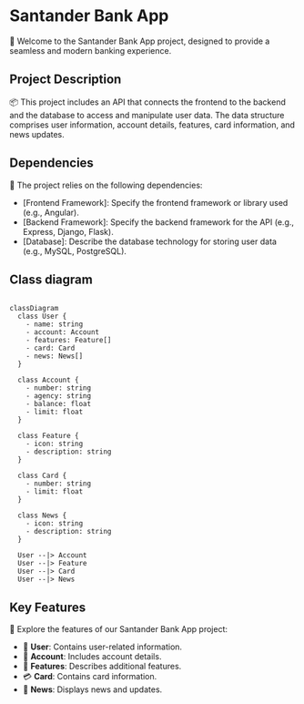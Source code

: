 # Santander Bank App

👋 Welcome to the Santander Bank App project, designed to provide a seamless and modern banking experience.

## Project Description

📦 This project includes an API that connects the frontend to the backend and the database to access and manipulate user data. The data structure comprises user information, account details, features, card information, and news updates.
  
## Dependencies

🔨 The project relies on the following dependencies:

- [Frontend Framework]: Specify the frontend framework or library used (e.g., Angular).
- [Backend Framework]: Specify the backend framework for the API (e.g., Express, Django, Flask).
- [Database]: Describe the database technology for storing user data (e.g., MySQL, PostgreSQL).


## Class diagram

```mermaid 

classDiagram
  class User {
    - name: string
    - account: Account
    - features: Feature[]
    - card: Card
    - news: News[]
  }

  class Account {
    - number: string
    - agency: string
    - balance: float
    - limit: float
  }

  class Feature {
    - icon: string
    - description: string
  }

  class Card {
    - number: string
    - limit: float
  }

  class News {
    - icon: string
    - description: string
  }

  User --|> Account
  User --|> Feature
  User --|> Card
  User --|> News

```

## Key Features

🚀 Explore the features of our Santander Bank App project:

- 👤 **User**: Contains user-related information.
- 💼 **Account**: Includes account details.
- 🌟 **Features**: Describes additional features.
- 💳 **Card**: Contains card information.
- 📰 **News**: Displays news and updates.
